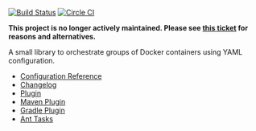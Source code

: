 [![Build Status](https://travis-ci.org/alexec/docker-java-orchestration.svg?branch=master)](https://travis-ci.org/alexec/docker-java-orchestration)
[![Circle CI](https://circleci.com/gh/alexec/docker-java-orchestration.svg?style=svg)](https://circleci.com/gh/alexec/docker-java-orchestration)

**This project is no longer actively maintained. Please see [this ticket](https://github.com/alexec/docker-maven-plugin/issues/118) for reasons and alternatives.**

A small library to orchestrate groups of Docker containers using YAML configuration.

* [Configuration Reference](CONF.md)
* [Changelog](CHANGELOG.md)
* [Plugin](PLUGIN.md)
* [Maven Plugin](https://github.com/alexec/docker-maven-plugin)
* [Gradle Plugin](https://github.com/alexec/docker-gradle-plugin)
* [Ant Tasks](https://github.com/alexec/docker-ant-tasks)
